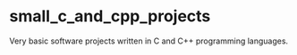 # small_c_and_cpp_projects
Very basic software projects written in C and C++ programming languages.
